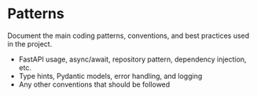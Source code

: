 # Patterns

Document the main coding patterns, conventions, and best practices used in the project.

- FastAPI usage, async/await, repository pattern, dependency injection, etc.
- Type hints, Pydantic models, error handling, and logging
- Any other conventions that should be followed
